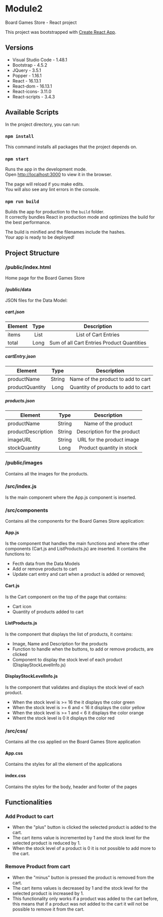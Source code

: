 # Module2
Board Games Store - React project

This project was bootstrapped with [Create React App](https://github.com/facebook/create-react-app).

## Versions
- Visual Studio Code - 1.48.1
- Bootstrap - 4.5.2
- JQuery - 3.5.1
- Popper - 1.16.1
- React - 16.13.1
- React-dom - 16.13.1
- React-icons- 3.11.0
- React-scripts - 3.4.3


## Available Scripts

In the project directory, you can run:

### `npm install`

This command installs all packages that the project depends on. 

### `npm start`

Runs the app in the development mode.<br />
Open [http://localhost:3000](http://localhost:3000) to view it in the browser.

The page will reload if you make edits.<br />
You will also see any lint errors in the console.

### `npm run build`

Builds the app for production to the `build` folder.<br />
It correctly bundles React in production mode and optimizes the build for the best performance.

The build is minified and the filenames include the hashes.<br />
Your app is ready to be deployed!

## Project Structure

### /public/index.html

Home page for the Board Games Store

#### /public/data

JSON files for the Data Model:

##### cart.json

| Element       | Type        |Description                                     | 
| ------------- |:-----------:|:----------------------------------------------:| 
| items         | List        |List of Cart Entries                            |
| total         | Long        |Sum of all Cart Entries Product Quantities      |

##### cartEntry.json

| Element             | Type        |Description                             | 
| ------------------- |:-----------:|:--------------------------------------:| 
| productName         | String      |Name of the product to add to cart      |
| productQuantity     | Long        |Quantity of products to add to cart     |


##### products.json

| Element             | Type        |Description                  | 
| ------------------- |:-----------:|:---------------------------:| 
| productName         | String      |Name of the product          |
| productDescription  | String      |Description for the product  |
| imageURL            | String      |URL for the product image    |
| stockQuantity       | Long        |Product quantity in stock    |

### /public/images

Contains all the images for the products.

### /src/index.js

Is the main component where the App.js component is inserted.

### /src/components
    
Contains all the components for the Board Games Store application:

#### App.js
    
Is the component that handles the main functions and where the other components (Cart.js and ListProducts.js) are inserted.
It contains the functions to:
- Fecth data from the Data Models
- Add or remove products to cart
- Update cart entry and cart when a product is added or removed;

#### Cart.js

Is the Cart component on the top of the page that contains:
- Cart icon
- Quantity of products added to cart

#### ListProducts.js

Is the component that displays the list of products, it contains:
- Image, Name and Description for the products
- Function to handle when the buttons, to add or remove products, are clicked
- Component to display the stock level of each product (DisplayStockLevelInfo.js)

#### DisplayStockLevelInfo.js

Is the component that validates and displays the stock level of each product.
- When the stock level is >= 16 the it displays the color green
- When the stock level is >= 6 and < 16 it displays the color yellow
- When the stock level is >= 1 and < 6 it displays the color orange
- Whent the stock level is 0 it displays the color red

### /src/css/

Contains all the css applied on the Board Games Store application

#### App.css

Contains the styles for all the element of the applications

#### index.css

Contains the styles for the body, header and footer of the pages


## Functionalities

### Add Product to cart

- When the "plus" button is clicked the selected product is added to the cart.
- The cart items value is incremented by 1 and the stock level for the selected product is reduced by 1. 
- When the stock level of a product is 0 it is not possible to add more to the cart.


### Remove Product from cart

- When the "minus" button is pressed the product is removed from the cart.
- The cart items values is decreased by 1 and the stock level for the selected product is increased by 1.
- This functionality only works if a product was added to the cart before, this means that if a product was not added to the cart it will not be possible to remove it from the cart.






